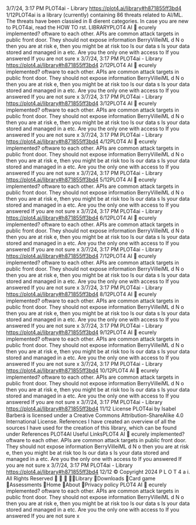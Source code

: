 3/7/24, 3:17 PM PLOT4ai - Library
https://plot4.ai/library#h871855ﬀ3bd4 1/12PLOT4ai is a library (currently) containing 86 threats related to
AI/ML. The threats have been classi ed in 8 di erent categories.
In case you are new to PLOT4ai, read the HOW TO  rst.
LIBRARYPLOT4
AI 
ecurely implemented?
oftware to each other. APIs are common attack targets in
 public front door. They should not expose information
BerryVilleiML
d N o then you are at risk
 e, then you might be at risk too
Is our data s
Is your data stored and managed in a
etc. Are you the only one with access to
If you answered
If you are not sure
x
3/7/24, 3:17 PM PLOT4ai - Library
https://plot4.ai/library#h871855ﬀ3bd4 2/12PLOT4
AI 
ecurely implemented?
oftware to each other. APIs are common attack targets in
 public front door. They should not expose information
BerryVilleiML
d N o then you are at risk
 e, then you might be at risk too
Is our data s
Is your data stored and managed in a
etc. Are you the only one with access to
If you answered
If you are not sure
x
3/7/24, 3:17 PM PLOT4ai - Library
https://plot4.ai/library#h871855ﬀ3bd4 3/12PLOT4
AI 
ecurely implemented?
oftware to each other. APIs are common attack targets in
 public front door. They should not expose information
BerryVilleiML
d N o then you are at risk
 e, then you might be at risk too
Is our data s
Is your data stored and managed in a
etc. Are you the only one with access to
If you answered
If you are not sure
x
3/7/24, 3:17 PM PLOT4ai - Library
https://plot4.ai/library#h871855ﬀ3bd4 4/12PLOT4
AI 
ecurely implemented?
oftware to each other. APIs are common attack targets in
 public front door. They should not expose information
BerryVilleiML
d N o then you are at risk
 e, then you might be at risk too
Is our data s
Is your data stored and managed in a
etc. Are you the only one with access to
If you answered
If you are not sure
x
3/7/24, 3:17 PM PLOT4ai - Library
https://plot4.ai/library#h871855ﬀ3bd4 5/12PLOT4
AI 
ecurely implemented?
oftware to each other. APIs are common attack targets in
 public front door. They should not expose information
BerryVilleiML
d N o then you are at risk
 e, then you might be at risk too
Is our data s
Is your data stored and managed in a
etc. Are you the only one with access to
If you answered
If you are not sure
x
3/7/24, 3:17 PM PLOT4ai - Library
https://plot4.ai/library#h871855ﬀ3bd4 6/12PLOT4
AI 
ecurely implemented?
oftware to each other. APIs are common attack targets in
 public front door. They should not expose information
BerryVilleiML
d N o then you are at risk
 e, then you might be at risk too
Is our data s
Is your data stored and managed in a
etc. Are you the only one with access to
If you answered
If you are not sure
x
3/7/24, 3:17 PM PLOT4ai - Library
https://plot4.ai/library#h871855ﬀ3bd4 7/12PLOT4
AI 
ecurely implemented?
oftware to each other. APIs are common attack targets in
 public front door. They should not expose information
BerryVilleiML
d N o then you are at risk
 e, then you might be at risk too
Is our data s
Is your data stored and managed in a
etc. Are you the only one with access to
If you answered
If you are not sure
x
3/7/24, 3:17 PM PLOT4ai - Library
https://plot4.ai/library#h871855ﬀ3bd4 8/12PLOT4
AI 
ecurely implemented?
oftware to each other. APIs are common attack targets in
 public front door. They should not expose information
BerryVilleiML
d N o then you are at risk
 e, then you might be at risk too
Is our data s
Is your data stored and managed in a
etc. Are you the only one with access to
If you answered
If you are not sure
x
3/7/24, 3:17 PM PLOT4ai - Library
https://plot4.ai/library#h871855ﬀ3bd4 9/12PLOT4
AI 
ecurely implemented?
oftware to each other. APIs are common attack targets in
 public front door. They should not expose information
BerryVilleiML
d N o then you are at risk
 e, then you might be at risk too
Is our data s
Is your data stored and managed in a
etc. Are you the only one with access to
If you answered
If you are not sure
x
3/7/24, 3:17 PM PLOT4ai - Library
https://plot4.ai/library#h871855ﬀ3bd4 10/12PLOT4
AI 
ecurely implemented?
oftware to each other. APIs are common attack targets in
 public front door. They should not expose information
BerryVilleiML
d N o then you are at risk
 e, then you might be at risk too
Is our data s
Is your data stored and managed in a
etc. Are you the only one with access to
If you answered
If you are not sure
x
3/7/24, 3:17 PM PLOT4ai - Library
https://plot4.ai/library#h871855ﬀ3bd4 11/12
License
PLOT4ai by Isabel Barberá is licensed under a Creative Commons
Attribution-ShareAlike 4.0 International License.
References
I have created an overview of all the sources I have used for the
creation of this library, which can be found under References
PLOT4AI
Useful LinksPLOT4
AI 
ecurely implemented?
oftware to each other. APIs are common attack targets in
 public front door. They should not expose information
BerryVilleiML
d N o then you are at risk
 e, then you might be at risk too
Is our data s
Is your data stored and managed in a
etc. Are you the only one with access to
If you answered
If you are not sure
x
3/7/24, 3:17 PM PLOT4ai - Library
https://plot4.ai/library#h871855ﬀ3bd4 12/12
© Copyright 2024 P L O T 4 a i. All Rights Reserved
   Library
Downloads
Card game
Assessments
Home
About
Privacy policy PLOT4
AI 
ecurely implemented?
oftware to each other. APIs are common attack targets in
 public front door. They should not expose information
BerryVilleiML
d N o then you are at risk
 e, then you might be at risk too
Is our data s
Is your data stored and managed in a
etc. Are you the only one with access to
If you answered
If you are not sure
x

